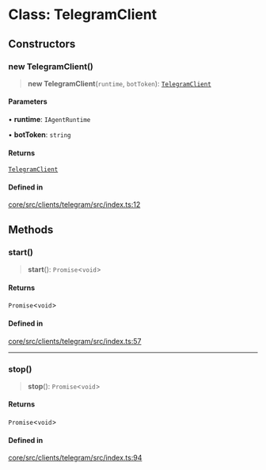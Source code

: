 # Class: TelegramClient

## Constructors

### new TelegramClient()

> **new TelegramClient**(`runtime`, `botToken`): [`TelegramClient`](TelegramClient.md)

#### Parameters

• **runtime**: `IAgentRuntime`

• **botToken**: `string`

#### Returns

[`TelegramClient`](TelegramClient.md)

#### Defined in

[core/src/clients/telegram/src/index.ts:12](https://github.com/ai16z/eliza/blob/04630632db51d7d3c06f5bec41e6fb1423e43340/core/src/clients/telegram/src/index.ts#L12)

## Methods

### start()

> **start**(): `Promise`\<`void`\>

#### Returns

`Promise`\<`void`\>

#### Defined in

[core/src/clients/telegram/src/index.ts:57](https://github.com/ai16z/eliza/blob/04630632db51d7d3c06f5bec41e6fb1423e43340/core/src/clients/telegram/src/index.ts#L57)

***

### stop()

> **stop**(): `Promise`\<`void`\>

#### Returns

`Promise`\<`void`\>

#### Defined in

[core/src/clients/telegram/src/index.ts:94](https://github.com/ai16z/eliza/blob/04630632db51d7d3c06f5bec41e6fb1423e43340/core/src/clients/telegram/src/index.ts#L94)
